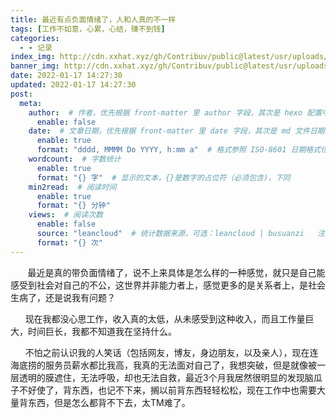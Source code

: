 ```yaml
---
title: 最近有点负面情绪了，人和人真的不一样
tags: [工作不如意，心累，心结，赚不到钱]
categories:
  - - 记录
index_img: http://cdn.xxhat.xyz/gh/Contribuv/public@latest/usr/uploads/2022/01/1709331979.jpg
banner_img: http://cdn.xxhat.xyz/gh/Contribuv/public@latest/usr/uploads/2022/01/1709331979.jpg
date: 2022-01-17 14:27:30
updated: 2022-01-17 14:27:30
post:
  meta:
    author:  # 作者，优先根据 front-matter 里 author 字段，其次是 hexo 配置中 author 值
      enable: false
    date:  # 文章日期，优先根据 front-matter 里 date 字段，其次是 md 文件日期
      enable: true
      format: "dddd, MMMM Do YYYY, h:mm a"  # 格式参照 ISO-8601 日期格式化
    wordcount:  # 字数统计
      enable: true
      format: "{} 字"  # 显示的文本，{}是数字的占位符（必须包含)，下同
    min2read:  # 阅读时间
      enable: true
      format: "{} 分钟"
    views:  # 阅读次数
      enable: false
      source: "leancloud"  # 统计数据来源，可选：leancloud | busuanzi   注意不蒜子会间歇抽风
      format: "{} 次"
---
```


       最近是真的带负面情绪了，说不上来具体是怎么样的一种感觉，就只是自己能感受到社会对自己的不公，这世界并非能力者上，感觉更多的是关系者上，是社会生病了，还是说我有问题？

      现在我都没心思工作，收入真的太低，从未感受到这种收入，而且工作量巨大，时间巨长，我都不知道我在坚持什么。

      不怕之前认识我的人笑话（包括网友，博友，身边朋友，以及亲人），现在连海底捞的服务员薪水都比我高，我真的无法面对自己了，我想突破，但是就像被一层透明的膜遮住，无法呼吸，却也无法自救，最近3个月我居然很明显的发现脑瓜子不好使了，背东西，也记不下来，搁以前背东西轻轻松松，现在工作中也需要大量背东西，但是怎么都背不下去，太TM难了。
